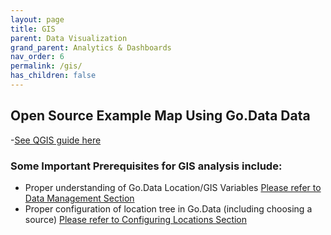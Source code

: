 ```yaml
---
layout: page
title: GIS
parent: Data Visualization
grand_parent: Analytics & Dashboards
nav_order: 6
permalink: /gis/
has_children: false
---
```


## Open Source Example Map Using Go.Data Data
-[See QGIS guide here](https://github.com/WorldHealthOrganization/godata/blob/master/docs/analytics/2-dashboards/2F-gis/QGIS.md)

### Some Important Prerequisites for GIS analysis include:
- Proper understanding of Go.Data Location/GIS Variables [Please refer to Data Management Section]()
- Proper configuration of location tree in Go.Data (including choosing a source) [Please refer to Configuring Locations Section]()
